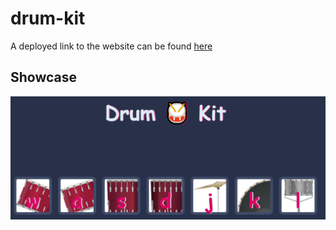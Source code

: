 # drum-kit

A deployed link to the website can be found [here](https://sherryrich.github.io/drum-kit/)

## Showcase
![Preview](https://github.com/sherryrich/drum-kit/blob/main/assets/docs/drum-kit.PNG)